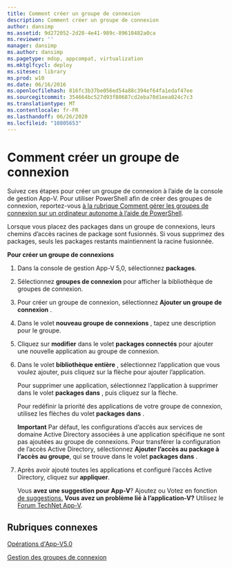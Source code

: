 ```yaml
---
title: Comment créer un groupe de connexion
description: Comment créer un groupe de connexion
author: dansimp
ms.assetid: 9d272052-2d28-4e41-989c-89610482a0ca
ms.reviewer: ''
manager: dansimp
ms.author: dansimp
ms.pagetype: mdop, appcompat, virtualization
ms.mktglfcycl: deploy
ms.sitesec: library
ms.prod: w10
ms.date: 06/16/2016
ms.openlocfilehash: 816fc3b37be056ed54a88c394ef64fa1edaf47ee
ms.sourcegitcommit: 354664bc527d93f80687cd2eba70d1eea024c7c3
ms.translationtype: MT
ms.contentlocale: fr-FR
ms.lasthandoff: 06/26/2020
ms.locfileid: "10805653"
---
```

# Comment créer un groupe de connexion


Suivez ces étapes pour créer un groupe de connexion à l’aide de la console de gestion App-V. Pour utiliser PowerShell afin de créer des groupes de connexion, reportez-vous [à la rubrique Comment gérer les groupes de connexion sur un ordinateur autonome à l’aide de PowerShell](how-to-manage-connection-groups-on-a-stand-alone-computer-by-using-powershell.md).

Lorsque vous placez des packages dans un groupe de connexions, leurs chemins d’accès racines de package sont fusionnés. Si vous supprimez des packages, seuls les packages restants maintiennent la racine fusionnée.

**Pour créer un groupe de connexions**

1.  Dans la console de gestion App-V 5,0, sélectionnez **packages**.

2.  Sélectionnez **groupes de connexion** pour afficher la bibliothèque de groupes de connexion.

3.  Pour créer un groupe de connexion, sélectionnez **Ajouter un groupe de connexion** .

4.  Dans le volet **nouveau groupe de connexions** , tapez une description pour le groupe.

5.  Cliquez sur **modifier** dans le volet **packages connectés** pour ajouter une nouvelle application au groupe de connexion.

6.  Dans le volet **bibliothèque entière** , sélectionnez l’application que vous voulez ajouter, puis cliquez sur la flèche pour ajouter l’application.

    Pour supprimer une application, sélectionnez l’application à supprimer dans le volet **packages dans** , puis cliquez sur la flèche.

    Pour redéfinir la priorité des applications de votre groupe de connexion, utilisez les flèches du volet **packages dans** .

    **Important**  Par défaut, les configurations d’accès aux services de domaine Active Directory associées à une application spécifique ne sont pas ajoutées au groupe de connexions. Pour transférer la configuration de l’accès Active Directory, sélectionnez **Ajouter l’accès au package à l’accès au groupe**, qui se trouve dans le volet **packages dans** .

     

7.  Après avoir ajouté toutes les applications et configuré l’accès Active Directory, cliquez sur **appliquer**.

    Vous **avez une suggestion pour App-V**? Ajoutez ou Votez en fonction [de suggestions.](http://appv.uservoice.com/forums/280448-microsoft-application-virtualization) **Vous avez un problème lié à l’application-V?** Utilisez le [Forum TechNet App-V](https://social.technet.microsoft.com/Forums/home?forum=mdopappv).

## Rubriques connexes


[Opérations d'App-V5.0](operations-for-app-v-50.md)

[Gestion des groupes de connexion](managing-connection-groups.md)

 

 





